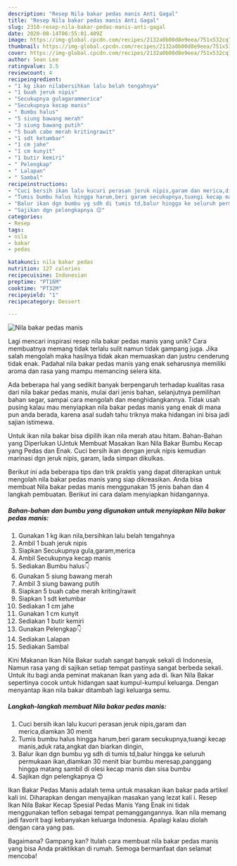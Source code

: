 ```yaml
---
description: "Resep Nila bakar pedas manis Anti Gagal"
title: "Resep Nila bakar pedas manis Anti Gagal"
slug: 2310-resep-nila-bakar-pedas-manis-anti-gagal
date: 2020-08-14T06:55:01.409Z
image: https://img-global.cpcdn.com/recipes/2132a0b00d8e9eea/751x532cq70/nila-bakar-pedas-manis-foto-resep-utama.jpg
thumbnail: https://img-global.cpcdn.com/recipes/2132a0b00d8e9eea/751x532cq70/nila-bakar-pedas-manis-foto-resep-utama.jpg
cover: https://img-global.cpcdn.com/recipes/2132a0b00d8e9eea/751x532cq70/nila-bakar-pedas-manis-foto-resep-utama.jpg
author: Sean Lee
ratingvalue: 3.5
reviewcount: 4
recipeingredient:
- "1 kg ikan nilabersihkan lalu belah tengahnya"
- "1 buah jeruk nipis"
- "Secukupnya gulagarammerica"
- "Secukupnya kecap manis"
- " Bumbu halus"
- "5 siung bawang merah"
- "3 siung bawang putih"
- "5 buah cabe merah kritingrawit"
- "1 sdt ketumbar"
- "1 cm jahe"
- "1 cm kunyit"
- "1 butir kemiri"
- " Pelengkap"
- " Lalapan"
- " Sambal"
recipeinstructions:
- "Cuci bersih ikan lalu kucuri perasan jeruk nipis,garam dan merica,diamkan 30 menit"
- "Tumis bumbu halus hingga harum,beri garam secukupnya,tuangi kecap manis,aduk rata,angkat dan biarkan dingin,"
- "Balur ikan dgn bumbu yg sdh di tumis td,balur hingga ke seluruh permukaan ikan,diamkan 30 menit biar bumbu meresap,panggang hingga matang sambil di olesi kecap manis dan sisa bumbu"
- "Sajikan dgn pelengkapnya 😊"
categories:
- Resep
tags:
- nila
- bakar
- pedas

katakunci: nila bakar pedas 
nutrition: 127 calories
recipecuisine: Indonesian
preptime: "PT16M"
cooktime: "PT32M"
recipeyield: "1"
recipecategory: Dessert

---
```



![Nila bakar pedas manis](https://img-global.cpcdn.com/recipes/2132a0b00d8e9eea/751x532cq70/nila-bakar-pedas-manis-foto-resep-utama.jpg)

Lagi mencari inspirasi resep nila bakar pedas manis yang unik? Cara membuatnya memang tidak terlalu sulit namun tidak gampang juga. Jika salah mengolah maka hasilnya tidak akan memuaskan dan justru cenderung tidak enak. Padahal nila bakar pedas manis yang enak seharusnya memiliki aroma dan rasa yang mampu memancing selera kita.

Ada beberapa hal yang sedikit banyak berpengaruh terhadap kualitas rasa dari nila bakar pedas manis, mulai dari jenis bahan, selanjutnya pemilihan bahan segar, sampai cara mengolah dan menghidangkannya. Tidak usah pusing kalau mau menyiapkan nila bakar pedas manis yang enak di mana pun anda berada, karena asal sudah tahu triknya maka hidangan ini bisa jadi sajian istimewa.

Untuk ikan nila bakar bisa dipilih ikan nila merah atau hitam. Bahan-Bahan yang Diperlukan UJntuk Membuat Masakan Ikan Nila Bakar Bumbu Kecap yang Pedas dan Enak. Cuci bersih ikan dengan jeruk nipis kemudian marinasi dgn jeruk nipis, garam, lada simpan dikulkas.


Berikut ini ada beberapa tips dan trik praktis yang dapat diterapkan untuk mengolah nila bakar pedas manis yang siap dikreasikan. Anda bisa membuat Nila bakar pedas manis menggunakan 15 jenis bahan dan 4 langkah pembuatan. Berikut ini cara dalam menyiapkan hidangannya.

<!--inarticleads1-->

##### Bahan-bahan dan bumbu yang digunakan untuk menyiapkan Nila bakar pedas manis:

1. Gunakan 1 kg ikan nila,bersihkan lalu belah tengahnya
1. Ambil 1 buah jeruk nipis
1. Siapkan Secukupnya gula,garam,merica
1. Ambil Secukupnya kecap manis
1. Sediakan  Bumbu halus👇
1. Gunakan 5 siung bawang merah
1. Ambil 3 siung bawang putih
1. Siapkan 5 buah cabe merah kriting/rawit
1. Siapkan 1 sdt ketumbar
1. Sediakan 1 cm jahe
1. Gunakan 1 cm kunyit
1. Sediakan 1 butir kemiri
1. Gunakan  Pelengkap👇
1. Sediakan  Lalapan
1. Sediakan  Sambal


Kini Makanan Ikan Nila Bakar sudah sangat banyak sekali di Indonesia, Namun rasa yang di sajikan setiap tempat pastinya sangat berbeda sekali. Untuk itu bagi anda peminat makanan Ikan yang ada di. Ikan Nila Bakar sepertinya cocok untuk hidangan saat kumpul-kumpul keluarga. Dengan menyantap ikan nila bakar ditambah lagi keluarga semu. 

<!--inarticleads2-->

##### Langkah-langkah membuat Nila bakar pedas manis:

1. Cuci bersih ikan lalu kucuri perasan jeruk nipis,garam dan merica,diamkan 30 menit
1. Tumis bumbu halus hingga harum,beri garam secukupnya,tuangi kecap manis,aduk rata,angkat dan biarkan dingin,
1. Balur ikan dgn bumbu yg sdh di tumis td,balur hingga ke seluruh permukaan ikan,diamkan 30 menit biar bumbu meresap,panggang hingga matang sambil di olesi kecap manis dan sisa bumbu
1. Sajikan dgn pelengkapnya 😊


Ikan Bakar Pedas Manis adalah tema untuk masakan ikan bakar pada artikel kali ini. Diharapkan dengan menyajikan masakan yang lezat kali i. Resep Ikan Nila Bakar Kecap Spesial Pedas Manis Yang Enak ini tidak menggunakan teflon sebagai tempat pemanggangannya. Ikan nila memang jadi favorit bagi kebanyakan keluarga Indonesia. Apalagi kalau diolah dengan cara yang pas. 

Bagaimana? Gampang kan? Itulah cara membuat nila bakar pedas manis yang bisa Anda praktikkan di rumah. Semoga bermanfaat dan selamat mencoba!
